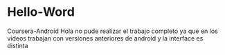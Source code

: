 # Hello-Word
Coursera-Android
Hola no pude realizar el trabajo completo ya que en los videos trabajan con versiones anteriores de android y la interface es distinta
